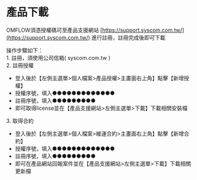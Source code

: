 # 產品下載

OMFLOW須憑授權碼可至產品支援網站 [https://support.syscom.com.tw/](https://support.syscom.com.tw/) 進行註冊，註冊完成後即可下載

操作步驟如下：\
1\. 註冊，須使用公司信箱( syscom.com.tw )\
2\. 註冊授權

* 登入後於【左側主選單>個人檔案>產品授權>主畫面右上角】點擊【新增授權】
* 授權序號，填入●●●●●●●●●●●●●
* 註冊序號，填入●●●●●●●●●
* 即可取得license並在【產品支援網站>左側主選單>下載】下載相關安裝檔

3\. 取得合約

* 登入後於【左側主選單>個人檔案>維運合約>主畫面右上角】點擊【新增合約】
* 授權序號，填入●●●●●●●●●●●●●
* 註冊序號，填入●●●●●●●●●
* 即可在產品網站回報案件並在【產品支援網站>左側主選單>下載】下載相關更新檔

&#x20;
